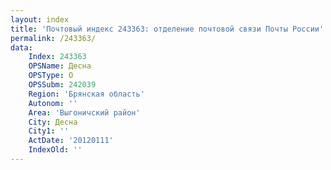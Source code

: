```yaml
---
layout: index
title: 'Почтовый индекс 243363: отделение почтовой связи Почты России'
permalink: /243363/
data:
    Index: 243363
    OPSName: Десна
    OPSType: О
    OPSSubm: 242039
    Region: 'Брянская область'
    Autonom: ''
    Area: 'Выгоничский район'
    City: Десна
    City1: ''
    ActDate: '20120111'
    IndexOld: ''
---
```


